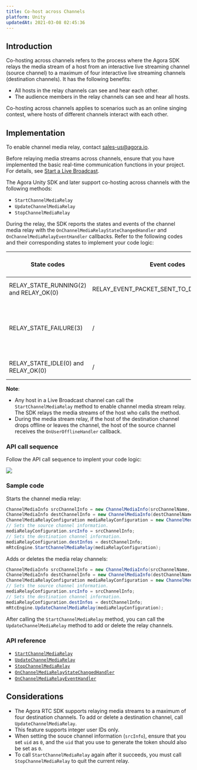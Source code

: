 ```yaml
---
title: Co-host across Channels
platform: Unity
updatedAt: 2021-03-08 02:45:36
---
```

## Introduction
Co-hosting across channels refers to the process where the Agora SDK relays the media stream of a host from an interactive live streaming channel (source channel) to a maximum of four interactive live streaming channels (destination channels). It has the following benefits:

- All hosts in the relay channels can see and hear each other.
- The audience members in the relay channels can see and hear all hosts.

Co-hosting across channels applies to scenarios such as an online singing contest, where hosts of different channels interact with each other.

## Implementation

<div class="alert note">To enable channel media relay, contact <a href="mailto:sales-us@agora.io">sales-us@agora.io</a>.</div>

Before relaying media streams across channels, ensure that you have implemented the basic real-time communication functions in your project. For details, see [Start a Live Broadcast](start_live_unity).

The Agora Unity SDK and later support co-hosting across channels with the following methods:

- `StartChannelMediaRelay`
- `UpdateChannelMediaRelay`
- `StopChannelMediaRelay`

During the relay, the SDK reports the states and events of the channel media relay with the `OnChannelMediaRelayStateChangedHandler` and `OnChannelMediaRelayEventHandler` callbacks. Refer to the following codes and their corresponding states to implement your code logic:

| State codes | Event codes | The media stream relay state |
| ---------------- | ---------------- | ---------------- |
| RELAY_STATE_RUNNING(2) and RELAY_OK(0)      | RELAY_EVENT_PACKET_SENT_TO_DEST_CHANNEL(4)     | The channel media relay starts.      |
| RELAY_STATE_FAILURE(3)      | /     | Exceptions occur for the media stream relay. Refer to the error parameter for troubleshooting.      |
| RELAY_STATE_IDLE(0) and RELAY_OK(0)      | /     | The channel media relay stops.      |

**Note**:
- Any host in a Live Broadcast channel can call the `StartChannelMediaRelay` method to enable channel media stream relay. The SDK relays the media streams of the host who calls the method.
- During the media stream relay, if the host of the destination channel drops offline or leaves the channel, the host of the source channel receives the `OnUserOfflineHandler` callback.

### API call sequence

Follow the API call sequence to implent your code logic:

![](https://web-cdn.agora.io/docs-files/1588233232545)

### Sample code

Starts the channel media relay:

```c#
ChannelMediaInfo srcChannelInfo = new ChannelMediaInfo(srcChannelName, srcToken, workerSrcUid);   
ChannelMediaInfo destChannelInfo = new ChannelMediaInfo(destChannelName, destToken, destUid);
ChannelMediaRelayConfiguration mediaRelayConfiguration = new ChannelMediaRelayConfiguration();
// Sets the source channel information.
mediaRelayConfiguration.srcInfo = srcChannelInfo;
// Sets the destination channel information.
mediaRelayConfiguration.destInfos = destChannelInfo;
mRtcEngine.StartChannelMediaRelay(mediaRelayConfiguration);
```

Adds or deletes the media relay channels:

```c#
ChannelMediaInfo srcChannelInfo = new ChannelMediaInfo(srcChannelName, srcToken, workerSrcUid);   
ChannelMediaInfo destChannelInfo = new ChannelMediaInfo(destChannelName, destToken, destUid);
ChannelMediaRelayConfiguration mediaRelayConfiguration = new ChannelMediaRelayConfiguration();
// Sets the source channel information.
mediaRelayConfiguration.srcInfo = srcChannelInfo;
// Sets the destination channel information.
mediaRelayConfiguration.destInfos = destChannelInfo;
mRtcEngine.UpdateChannelMediaRelay(mediaRelayConfiguration);
```

<div class="alert note">After calling the <code>StartChannelMediaRelay</code> method, you can call the <code>UpdateChannelMediaRelay</code> method to add or delete the relay channels.</div>

### API reference

- [`StartChannelMediaRelay`](./API%20Reference/unity/classagora__gaming__rtc_1_1_i_rtc_engine.html#a16d12d6d67882c9689220d48116c6327)
- [`UpdateChannelMediaRelay`](./API%20Reference/unity/classagora__gaming__rtc_1_1_i_rtc_engine.html#a8dd41b43195f309d9d1d9f20e70f3482)
- [`StopChannelMediaRelay`](./API%20Reference/unity/classagora__gaming__rtc_1_1_i_rtc_engine.html#ae6cdbbb3bfc698f9b85147904209255c)
- [`OnChannelMediaRelayStateChangedHandler`](./API%20Reference/unity/namespaceagora__gaming__rtc.html#a3ea70770219197c5ba562d5c3333cbbc)
- [`OnChannelMediaRelayEventHandler`](./API%20Reference/unity/namespaceagora__gaming__rtc.html#aff4b411469723353639319e9811edcff)

## Considerations

- The Agora RTC SDK supports relaying media streams to a maximum of four destination channels. To add or delete a destination channel, call `UpdateChannelMediaRelay`.
- This feature supports integer user IDs only.
- When setting the souce channel information (`srcInfo`), ensure that you set `uid` as `0`, and the `uid` that you use to generate the token should also be set as `0`.
- To call `StartChannelMediaRelay` again after it succeeds, you must call `StopChannelMediaRelay` to quit the current relay.